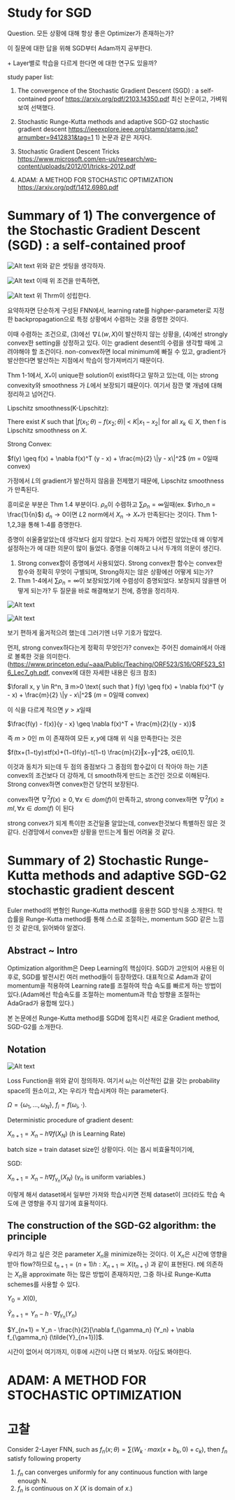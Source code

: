 # Study for SGD

Question.
모든 상황에 대해 항상 좋은 Optimizer가 존재하는가?

이 질문에 대한 답을 위해 SGD부터 Adam까지 공부한다.

$+$ Layer별로 학습을 다르게 한다면 에 대한 연구도 있을까?

study paper list:
1) The convergence of the Stochastic Gradient Descent (SGD) : a self-contained proof
https://arxiv.org/pdf/2103.14350.pdf
최신 논문이고, 가벼워보여 선택했다.

2) Stochastic Runge-Kutta methods and adaptive SGD-G2 stochastic gradient descent
https://ieeexplore.ieee.org/stamp/stamp.jsp?arnumber=9412831&tag=1 1) 논문과 같은 저자다. 

3) Stochastic Gradient Descent Tricks   
https://www.microsoft.com/en-us/research/wp-content/uploads/2012/01/tricks-2012.pdf

4) ADAM: A METHOD FOR STOCHASTIC OPTIMIZATION
https://arxiv.org/pdf/1412.6980.pdf
# Summary of 1) The convergence of the Stochastic Gradient Descent (SGD) : a self-contained proof

![Alt text](paper1-1-1.png)
위와 같은 셋팅을 생각하자.

 ![Alt text](paper1-2-1.png)
이때 위 조건을 만족하면,

 ![Alt text](paper1-3-1.png)
위 Thrm이 성립한다.

요약하자면 단순하게 구성된 FNN에서, learning rate를 highper-parameter로 지정한 backpropagation으로 특정 상황에서 수렴하는 것을 증명한 것이다.

이때 수렴하는 조건으로, (3)에선 $\nabla L(w,X)$이 발산하지 않는 상황을, (4)에선 strongly convex한 setting을 상정하고 있다. 이는 gradient desent의 수렴을 생각할 때에 고려야해야 할 조건이다. non-convex하면 local minimum에 빠질 수 있고, gradient가 발산한다면 발산하는 지점에서 학습이 망가져버리기 때문이다.

Thm 1-1에서, $X_*$이 unique한 solution이 exist하다고 말하고 있는데, 이는 strong convexity와 smoothness 가 $L$에서 보장되기 떄문이다. 여기서 잠깐 몇 개념에 대해 정리하고 넘어간다.


 Lipschitz smoothness(K-Lipschitz):
 
 There exist $K$ such that $|f(x_1; \theta) - f(x_2; \theta)|$ < $K|x_1-x_2|$ for all $x_k \in X$, then f is Lipschitz smoothness on $X$.
 
Strong Convex:

$f(y) \geq f(x) + \nabla f(x)^T (y - x) + \frac{m}{2} \|y - x\|^2$ ($m$ = 0일때 convex)


가정에서 $L$의 gradient가 발산하지 않음을 전제했기 때문에, Lipschitz smoothness가 만족된다.

흥미로운 부분은 Thm 1.4 부분이다. $\rho_n$이 수렴하고 $\sum \rho_n = ∞$일때(ex. $\rho_n = \frac{1}{n}$) $d_n \to 0$이면 $L2$ norm에서 $X_n \to X_*$가 만족된다는 것이다. Thm 1-1,2,3을 통해 1-4를 증명한다.

증명이 쉬울줄알았는데 생각보다 쉽지 않았다. 논리 자체가 어렵진 않았는데 왜 이렇게 설정하는가 에 대한 의문이 많이 들었다. 증명을 이해하고 나서 두개의 의문이 생긴다. 

1) Strong convex함이 증명에서 사용되었다. Strong convex한 함수는 convex한 함수와 정확히 무엇이 구별되며, Strong하지는 않은 상황에선 어떻게 되는가?
2) Thm 1-4에서 $\sum \rho_n = ∞$이 보장되었기에 수렴성이 증명되었다. 보장되지 않을땐 어떻게 되는가? 
두 질문을 바로 해결해보기 전에, 증명을 정리하자.

 ![Alt text](iamge3.png)

 ![Alt text](iamge4.png)

보기 편하게 옮겨적으려 했는데 그러기엔 너무 기호가 많았다.

먼저, strong convex하다는게 정확히 무엇인가? convex는 주어진 domain에서 아래로 볼록한 것을 의미한다.
(https://www.princeton.edu/~aaa/Public/Teaching/ORF523/S16/ORF523_S16_Lec7_gh.pdf, convex에 대한 자세한 내용은 링크 참조)

$\forall x, y \in R^n, ∃ m>0 \text{ such that } f(y) \geq f(x) + \nabla f(x)^T (y - x) + \frac{m}{2} \|y - x\|^2$ ($m$ = 0일때 convex)

이 식을 다르게 적으면 $y > x$일때

$\frac{f(y) - f(x)}{y - x} \geq \nabla f(x)^T + \frac{m}{2}{(y - x)}$

즉 $m$ > 0인 m 이 존재하여 모든 $x, y$에 대해 위 식을 만족한다는 것은

$f(tx+(1−t)y)≤tf(x)+(1−t)f(y)−t(1−t) \frac{m}{2}‖x−y‖^2$, α∈[0,1].

이것과 동치가 되는데 두 점의 중점보다 그 중점의 함수값이 더 작아야 하는 기존 convex의 조건보다 더 강하게, 더 smooth하게 만드는 조건인 것으로 이해된다. Strong convex하면 convex한건 당연히 보장된다.

convex하면 $∇^2f(x) \geq 0, \forall x \in dom(f)$이 만족하고, 
strong convex하면 $∇^2f(x) \geq mI, \forall x \in dom(f)$ 이 된다

strong convex가 되게 특이한 조건일줄 알았는데, convex한것보다 특별하진 않은 것 같다. 신경망에서 convex한 상황을 만드는게 훨씬 어려울 것 같다.

# Summary of 2) Stochastic Runge-Kutta methods and adaptive SGD-G2 stochastic gradient descent
Euler method의 변형인 Runge-Kutta method를 응용한 SGD 방식을 소개한다. 학습률을 Runge-Kutta method를 통해 스스로 조절하는, momentum SGD 같은 느낌인 것 같은데, 읽어봐야 알겠다.

## Abstract ~ Intro
Optimization algorithm은 Deep Learning의 핵심이다. SGD가 고안되어 사용된 이후로, SGD를 발전시킨 여러 method들이 등장하였다. 대표적으로 Adam과 같이 momentum을 적용하여 Learning rate를 조절하여 학습 속도를 빠르게 하는 방법이 있다.(Adam에선 학습속도를 조절하는 momentum과 학습 방향을 조절하는 AdaGrad가 융합해 있다.)

본 논문에선 Runge-Kutta method를 SGD에 접목시킨 새로운 Gradient method, SGD-G2를 소개한다.
## Notation


![Alt text](image2-1-1.png)

Loss Function을 위와 같이 정의하자. 여기서 $\omega_i$는 이산적인 값을 갖는 probability space의 원소이고, $X$는 우리가 학습시켜야 하는 parameter다.

$\Omega = \{\omega_1, ..., \omega_N\}$, $f_i = f(\omega_i, \cdot)$.

Deterministic procedure of gradient desent:

$X_{n+1} = X_n - h\nabla f(X_N)$  ($h$ is Learning Rate)

batch size = train dataset size인 상황이다. 이는 몹시 비효율적이기에,

SGD:

$X_{n+1} = X_n - h\nabla f_{\gamma_n}(X_N)$  ($\gamma_n$ is uniform variables.)

이렇게 해서 dataset에서 일부만 가져와 학습시키면 전체 dataset이 크더라도 학습 속도에 큰 영향을 주지 않기에 효율적이다.

## The construction of the SGD-G2 algorithm: the principle

우리가 하고 싶은 것은 parameter $X_n$을 minimize하는 것이다. 이 $X_n$은 시간에 영향을 받아 flow?하므로 $t_{n+1} = (n+1)h: X_{n+1} ≃ X(t_{n+1})$ 과 같이 표현된다. $t$에 의존하는 $X_n$을 approximate 하는 많은 방법이 존재하지만, 그중 하나로 Runge-Kutta schemes를 사용할 수 있다. 

$Y_0 = X(0)$,

$\tilde{Y}_{n+1} = Y_n - h \cdot \nabla f_{\gamma_n} (Y_n)$

$Y_{n+1} = Y_n - \frac{h}{2}[\nabla f_{\gamma_n} (Y_n) + \nabla f_{\gamma_n} (\tilde{Y}_{n+1})]$.

시간이 없어서 여기까지, 이후에 시간이 나면 더 봐보자. 아담도 봐야한다.

# ADAM: A METHOD FOR STOCHASTIC OPTIMIZATION




# 고찰

Consider 2-Layer FNN, such as $f_n(x;\theta) = \sum (W_k \cdot max(x+b_k, 0) + c_k)$, then $f_n$ satisfy following property

1) $f_n$ can converges uniformly for any continuous function with large enough N.
2) $f_n$ is continuous on $X$ ($X$ is domain of $x$.)


